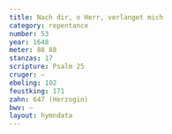 ```yaml
---
title: Nach dir, o Herr, verlanget mich
category: repentance
number: 53
year: 1648
meter: 88 88
stanzas: 17
scripture: Psalm 25
cruger: —
ebeling: 102
feustking: 171
zahn: 647 (Herzogin)
bwv: —
layout: hymndata
---
```

<br>

